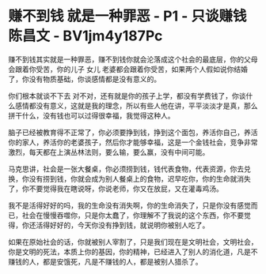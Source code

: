 # 赚不到钱 就是一种罪恶 - P1 - 只谈赚钱陈昌文 - BV1jm4y187Pc

赚不到钱其实就是一种罪恶，赚不到钱你就会沦落成这个社会的最底层，你的父母会跟着你受苦，你的儿子 女儿 老婆都会跟着你受苦，如果两个人假如说你结婚了，你没有物质基础，你谈感情都是没有意义的。

你们根本就谈不下去 对不对，还有就是你的孩子上学，都没有学费钱了，你谈什么感情都没有意义，这就是我的理念，所以有些人他在讲，平平淡淡才是真，那么拼干什么，没有钱也可以过得很幸福，我觉得这种人。

脑子已经被教育得不正常了，你必须要挣到钱，挣到这个面包，养活你自己，养活你的家人，养活你的老婆孩子，然后你才能够幸福，这是一个金钱社会，竞争非常激烈，每天都在上演丛林法则，要么输，要么赢，没有中间可能。

马克思讲，社会是一张大餐桌，你必须捞到钱，钱代表食物，代表资源，你去兑换，你没有捞到钱，你就会成为别人餐桌上的食物，迟早吃你，你的生命就消失了，你不要觉得我在瞎说呀，你说老师，你又在放屁，又在灌毒鸡汤。

我不是活得好好的吗，我的生命没有消失啊，你的生命消失了，只是你没有感觉而已，社会在慢慢吞噬你，只是你太蠢了，你理解不了我说的这个东西，你不要觉得，你还活得好好的，今天你没有挣到钱，就说明你被别人吃了。

如果在原始社会的话，你就被别人宰割了，只是我们现在是文明社会，文明社会，你是文明的死法，本质上你的基因，你的精神，已经进入了别人的消化道，凡是不赚钱的人，都是安饿死，凡是不赚钱的人，都是被别人猎杀了。

